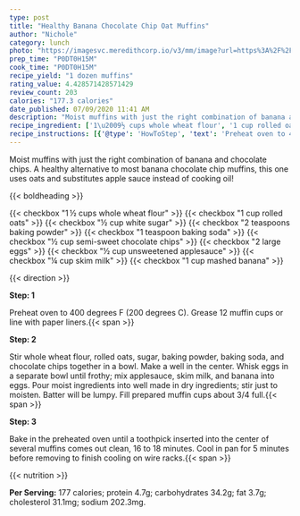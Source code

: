 ```yaml
---
type: post
title: "Healthy Banana Chocolate Chip Oat Muffins"
author: "Nichole"
category: lunch
photo: "https://imagesvc.meredithcorp.io/v3/mm/image?url=https%3A%2F%2Fimages.media-allrecipes.com%2Fuserphotos%2F1115179.jpg"
prep_time: "P0DT0H15M"
cook_time: "P0DT0H15M"
recipe_yield: "1 dozen muffins"
rating_value: 4.428571428571429
review_count: 203
calories: "177.3 calories"
date_published: 07/09/2020 11:41 AM
description: "Moist muffins with just the right combination of banana and chocolate chips. A healthy alternative to most banana chocolate chip muffins, this one uses oats and substitutes apple sauce instead of cooking oil!"
recipe_ingredient: ['1\u2009½ cups whole wheat flour', '1 cup rolled oats', '½ cup white sugar', '2 teaspoons baking powder', '1 teaspoon baking soda', '½ cup semi-sweet chocolate chips', '2 large eggs', '½ cup unsweetened applesauce', '¼ cup skim milk', '1 cup mashed banana']
recipe_instructions: [{'@type': 'HowToStep', 'text': 'Preheat oven to 400 degrees F (200 degrees C). Grease 12 muffin cups or line with paper liners.\n'}, {'@type': 'HowToStep', 'text': 'Stir whole wheat flour, rolled oats, sugar, baking powder, baking soda, and chocolate chips together in a bowl. Make a well in the center. Whisk eggs in a separate bowl until frothy; mix applesauce, skim milk, and banana into eggs. Pour moist ingredients into well made in dry ingredients; stir just to moisten. Batter will be lumpy. Fill prepared muffin cups about 3/4 full.\n'}, {'@type': 'HowToStep', 'text': 'Bake in the preheated oven until a toothpick inserted into the center of several muffins comes out clean, 16 to 18 minutes. Cool in pan for 5 minutes before removing to finish cooling on wire racks.\n'}]
---
```


Moist muffins with just the right combination of banana and chocolate chips. A healthy alternative to most banana chocolate chip muffins, this one uses oats and substitutes apple sauce instead of cooking oil! 

{{< boldheading >}}

{{< checkbox "1 ½ cups whole wheat flour" >}}
{{< checkbox "1 cup rolled oats" >}}
{{< checkbox "½ cup white sugar" >}}
{{< checkbox "2 teaspoons baking powder" >}}
{{< checkbox "1 teaspoon baking soda" >}}
{{< checkbox "½ cup semi-sweet chocolate chips" >}}
{{< checkbox "2  large eggs" >}}
{{< checkbox "½ cup unsweetened applesauce" >}}
{{< checkbox "¼ cup skim milk" >}}
{{< checkbox "1 cup mashed banana" >}}


{{< direction >}}

**Step: 1**

Preheat oven to 400 degrees F (200 degrees C). Grease 12 muffin cups or line with paper liners.{{< span >}}

**Step: 2**

Stir whole wheat flour, rolled oats, sugar, baking powder, baking soda, and chocolate chips together in a bowl. Make a well in the center. Whisk eggs in a separate bowl until frothy; mix applesauce, skim milk, and banana into eggs. Pour moist ingredients into well made in dry ingredients; stir just to moisten. Batter will be lumpy. Fill prepared muffin cups about 3/4 full.{{< span >}}

**Step: 3**

Bake in the preheated oven until a toothpick inserted into the center of several muffins comes out clean, 16 to 18 minutes. Cool in pan for 5 minutes before removing to finish cooling on wire racks.{{< span >}}

{{< nutrition >}}

**Per Serving:** 177 calories; protein 4.7g; carbohydrates 34.2g; fat 3.7g; cholesterol 31.1mg; sodium 202.3mg.